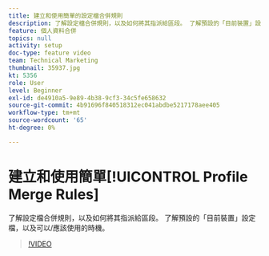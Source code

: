 ```yaml
---
title: 建立和使用簡單的設定檔合併規則
description: 了解設定檔合併規則，以及如何將其指派給區段。 了解預設的「目前裝置」設定檔，以及可以/應該使用的時機。
feature: 個人資料合併
topics: null
activity: setup
doc-type: feature video
team: Technical Marketing
thumbnail: 35937.jpg
kt: 5356
role: User
level: Beginner
exl-id: de4910a5-9e89-4b38-9cf3-34c5fe658632
source-git-commit: 4b91696f840518312ec041abdbe5217178aee405
workflow-type: tm+mt
source-wordcount: '65'
ht-degree: 0%

---
```


# 建立和使用簡單[!UICONTROL Profile Merge Rules]

了解設定檔合併規則，以及如何將其指派給區段。 了解預設的「目前裝置」設定檔，以及可以/應該使用的時機。

>[!VIDEO](https://video.tv.adobe.com/v/35937/?quality=12&learn=on)
